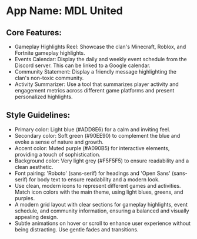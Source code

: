 # **App Name**: MDL United

## Core Features:

- Gameplay Highlights Reel: Showcase the clan's Minecraft, Roblox, and Fortnite gameplay highlights.
- Events Calendar: Display the daily and weekly event schedule from the Discord server. This can be linked to a Google calendar.
- Community Statement: Display a friendly message highlighting the clan's non-toxic community.
- Activity Summarizer: Use a tool that summarizes player activity and engagement metrics across different game platforms and present personalized highlights.

## Style Guidelines:

- Primary color: Light blue (#ADD8E6) for a calm and inviting feel.
- Secondary color: Soft green (#90EE90) to complement the blue and evoke a sense of nature and growth.
- Accent color: Muted purple (#A090B5) for interactive elements, providing a touch of sophistication.
- Background color: Very light grey (#F5F5F5) to ensure readability and a clean aesthetic.
- Font pairing: 'Roboto' (sans-serif) for headings and 'Open Sans' (sans-serif) for body text to ensure readability and a modern look.
- Use clean, modern icons to represent different games and activities. Match icon colors with the main theme, using light blues, greens, and purples.
- A modern grid layout with clear sections for gameplay highlights, event schedule, and community information, ensuring a balanced and visually appealing design.
- Subtle animations on hover or scroll to enhance user experience without being distracting. Use gentle fades and transitions.